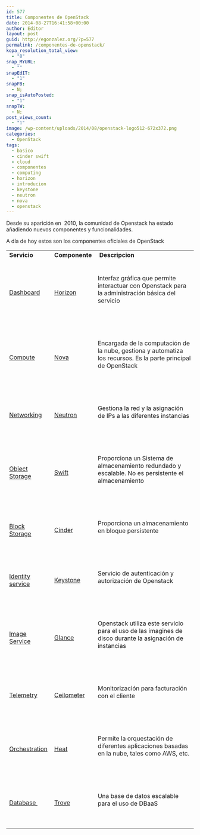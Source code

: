 ```yaml
---
id: 577
title: Componentes de OpenStack
date: 2014-08-27T16:41:58+00:00
author: Editor
layout: post
guid: http://egonzalez.org/?p=577
permalink: /componentes-de-openstack/
kopa_resolution_total_view:
  - "8"
snap_MYURL:
  - ""
snapEdIT:
  - "1"
snapFB:
  - N;
snap_isAutoPosted:
  - "1"
snapTW:
  - N;
post_views_count:
  - "1"
image: /wp-content/uploads/2014/08/openstack-logo512-672x372.png
categories:
  - OpenStack
tags:
  - basico
  - cinder swift
  - cloud
  - componentes
  - computing
  - horizon
  - introducion
  - keystone
  - neutron
  - nova
  - openstack
---
```

Desde su aparición en  2010, la comunidad de Openstack ha estado añadiendo nuevos componentes y funcionalidades.

A día de hoy estos son los componentes oficiales de OpenStack
<table width="85%">
<tbody>
<tr>
<td><strong>Servicio</strong></td>
<td><strong>Componente</strong></td>
<td><strong> Descripcion</strong></td>
</tr>
<tr>
<td><a href="http://docs.openstack.org/admin-guide-cloud/content/ch_getting-started-with-openstack.html">Dashboard</a></td>
<td><a href="http://docs.openstack.org/admin-guide-cloud/content/ch_getting-started-with-openstack.html">Horizon</a></td>
<td>&nbsp;

Interfaz gráfica que permite interactuar con Openstack para la administración básica del servicio

&nbsp;</td>
</tr>
<tr>
<td><a href="http://docs.openstack.org/admin-guide-cloud/content/ch_getting-started-with-openstack.html">Compute</a></td>
<td><a href="http://docs.openstack.org/admin-guide-cloud/content/ch_getting-started-with-openstack.html">Nova</a></td>
<td>&nbsp;

Encargada de la computación de la nube, gestiona y automatiza los recursos. Es la parte principal de OpenStack

&nbsp;</td>
</tr>
<tr>
<td><a href="http://docs.openstack.org/admin-guide-cloud/content/ch_getting-started-with-openstack.html">Networking</a></td>
<td><a href="http://docs.openstack.org/admin-guide-cloud/content/ch_getting-started-with-openstack.html">Neutron</a></td>
<td>&nbsp;

Gestiona la red y la asignación de IPs a las diferentes instancias

&nbsp;</td>
</tr>
<tr>
<td><a href="http://docs.openstack.org/admin-guide-cloud/content/ch_getting-started-with-openstack.html">Object Storage</a></td>
<td><a href="http://docs.openstack.org/admin-guide-cloud/content/ch_getting-started-with-openstack.html">Swift</a></td>
<td>&nbsp;

Proporciona un Sistema de almacenamiento redundado y escalable. No es persistente el almacenamiento

&nbsp;</td>
</tr>
<tr>
<td><a href="http://docs.openstack.org/admin-guide-cloud/content/ch_getting-started-with-openstack.html">Block Storage</a></td>
<td><a href="http://docs.openstack.org/admin-guide-cloud/content/ch_getting-started-with-openstack.html">Cinder</a></td>
<td>&nbsp;

Proporciona un almacenamiento en bloque persistente

&nbsp;</td>
</tr>
<tr>
<td><a href="http://docs.openstack.org/admin-guide-cloud/content/ch_getting-started-with-openstack.html">Identity service</a></td>
<td><a href="http://docs.openstack.org/admin-guide-cloud/content/ch_getting-started-with-openstack.html">Keystone</a></td>
<td>&nbsp;

Servicio de autenticación y autorización de Openstack

&nbsp;</td>
</tr>
<tr>
<td><a href="http://docs.openstack.org/admin-guide-cloud/content/ch_getting-started-with-openstack.html">Image Service</a></td>
<td><a href="http://docs.openstack.org/admin-guide-cloud/content/ch_getting-started-with-openstack.html">Glance</a></td>
<td>&nbsp;

Openstack utiliza este servicio para el uso de las imagines de disco durante la asignación de instancias

&nbsp;</td>
</tr>
<tr>
<td><a href="http://docs.openstack.org/admin-guide-cloud/content/ch_getting-started-with-openstack.html">Telemetry</a></td>
<td><a href="http://docs.openstack.org/admin-guide-cloud/content/ch_getting-started-with-openstack.html">Ceilometer</a></td>
<td>&nbsp;

Monitorización para facturación con el cliente

&nbsp;</td>
</tr>
<tr>
<td><a href="http://docs.openstack.org/admin-guide-cloud/content/ch_getting-started-with-openstack.html">Orchestration</a></td>
<td><a href="http://docs.openstack.org/admin-guide-cloud/content/ch_getting-started-with-openstack.html">Heat</a></td>
<td>&nbsp;

Permite la orquestación de diferentes aplicaciones basadas en la nube, tales como AWS, etc.

&nbsp;</td>
</tr>
<tr>
<td><a href="http://docs.openstack.org/admin-guide-cloud/content/ch_getting-started-with-openstack.html">Database </a></td>
<td><a href="http://docs.openstack.org/admin-guide-cloud/content/ch_getting-started-with-openstack.html">Trove</a></td>
<td>&nbsp;

Una base de datos escalable para el uso de DBaaS

&nbsp;</td>
</tr>
</tbody>
</table>